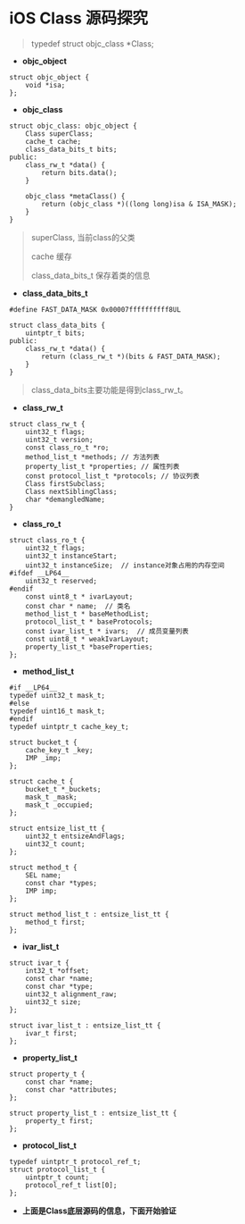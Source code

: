 # iOS Class 源码探究

> typedef struct objc_class *Class;

* **objc_object**

```
struct objc_object {
    void *isa;
};
```
* **objc_class**

```
struct objc_class: objc_object {
    Class superClass;
    cache_t cache;
    class_data_bits_t bits;
public:
    class_rw_t *data() {
        return bits.data();
    }
    
    objc_class *metaClass() {
        return (objc_class *)((long long)isa & ISA_MASK);
    }
}
```
> superClass, 当前class的父类
> 
> cache 缓存
> 
> class_data_bits_t 保存着类的信息

* **class_data_bits_t**

```
#define FAST_DATA_MASK 0x00007ffffffffff8UL

struct class_data_bits {
    uintptr_t bits;
public:
    class_rw_t *data() {
        return (class_rw_t *)(bits & FAST_DATA_MASK);
    }
}
```
> class_data_bits主要功能是得到class_rw_t。

* **class_rw_t**
```
struct class_rw_t {
    uint32_t flags;
    uint32_t version;
    const class_ro_t *ro;
    method_list_t *methods; // 方法列表
    property_list_t *properties; // 属性列表
    const protocol_list_t *protocols; // 协议列表
    Class firstSubclass;
    Class nextSiblingClass;
    char *demangledName;
}
```
* **class_ro_t**
```
struct class_ro_t {
    uint32_t flags;
    uint32_t instanceStart;
    uint32_t instanceSize;  // instance对象占用的内存空间
#ifdef __LP64__
    uint32_t reserved;
#endif
    const uint8_t * ivarLayout;
    const char * name;  // 类名
    method_list_t * baseMethodList;
    protocol_list_t * baseProtocols;
    const ivar_list_t * ivars;  // 成员变量列表
    const uint8_t * weakIvarLayout;
    property_list_t *baseProperties;
};
```
* **method_list_t**
```
#if __LP64__
typedef uint32_t mask_t;
#else
typedef uint16_t mask_t;
#endif
typedef uintptr_t cache_key_t;

struct bucket_t {
    cache_key_t _key;
    IMP _imp;
};

struct cache_t {
    bucket_t *_buckets;
    mask_t _mask;
    mask_t _occupied;
};

struct entsize_list_tt {
    uint32_t entsizeAndFlags;
    uint32_t count;
};

struct method_t {
    SEL name;
    const char *types;
    IMP imp;
};

struct method_list_t : entsize_list_tt {
    method_t first;
};
```
* **ivar_list_t**
```
struct ivar_t {
    int32_t *offset;
    const char *name;
    const char *type;
    uint32_t alignment_raw;
    uint32_t size;
};

struct ivar_list_t : entsize_list_tt {
    ivar_t first;
};
```
* **property_list_t** 
```
struct property_t {
    const char *name;
    const char *attributes;
};

struct property_list_t : entsize_list_tt {
    property_t first;
};
```
* **protocol_list_t**
```
typedef uintptr_t protocol_ref_t;
struct protocol_list_t {
    uintptr_t count;
    protocol_ref_t list[0];
};
```
* **上面是Class底层源码的信息，下面开始验证**
